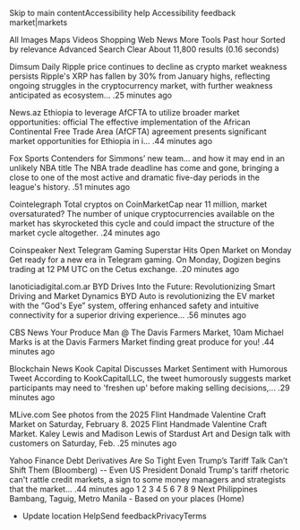 Skip to main contentAccessibility help
Accessibility feedback
market|markets

All
Images
Maps
Videos
Shopping
Web
News
More
Tools
Past hour
Sorted by relevance
Advanced Search
Clear
About 11,800 results (0.16 seconds)

Dimsum Daily
Ripple price continues to decline as crypto market weakness persists
Ripple's XRP has fallen by 30% from January highs, reflecting ongoing struggles in the cryptocurrency market, with further weakness anticipated as ecosystem...
.25 minutes ago

News.az
Ethiopia to leverage AfCFTA to utilize broader market opportunities: official
The effective implementation of the African Continental Free Trade Area (AfCFTA) agreement presents significant market opportunities for Ethiopia in i...
.44 minutes ago

Fox Sports
Contenders for Simmons’ new team... and how it may end in an unlikely NBA title
The NBA trade deadline has come and gone, bringing a close to one of the most active and dramatic five-day periods in the league's history.
.51 minutes ago

Cointelegraph
Total cryptos on CoinMarketCap near 11 million, market oversaturated?
The number of unique cryptocurrencies available on the market has skyrocketed this cycle and could impact the structure of the market cycle altogether.
.24 minutes ago

Coinspeaker
Next Telegram Gaming Superstar Hits Open Market on Monday
Get ready for a new era in Telegram gaming. On Monday, Dogizen begins trading at 12 PM UTC on the Cetus exchange.
.20 minutes ago

lanoticiadigital.com.ar
BYD Drives Into the Future: Revolutionizing Smart Driving and Market Dynamics
BYD Auto is revolutionizing the EV market with the “God's Eye” system, offering enhanced safety and intuitive connectivity for a superior driving experience...
.56 minutes ago

CBS News
Your Produce Man @ The Davis Farmers Market, 10am
Michael Marks is at the Davis Farmers Market finding great produce for you!
.44 minutes ago

Blockchain News
Kook Capital Discusses Market Sentiment with Humorous Tweet
According to KookCapitalLLC, the tweet humorously suggests market participants may need to 'freshen up' before making selling decisions,...
.29 minutes ago

MLive.com
See photos from the 2025 Flint Handmade Valentine Craft Market on Saturday, February 8.
2025 Flint Handmade Valentine Craft Market. Kaley Lewis and Madison Lewis of Stardust Art and Design talk with customers on Saturday, Feb.
.25 minutes ago

Yahoo Finance
Debt Derivatives Are So Tight Even Trump’s Tariff Talk Can’t Shift Them
(Bloomberg) -- Even US President Donald Trump's tariff rhetoric can't rattle credit markets, a sign to some money managers and strategists that the market...
.44 minutes ago
1 
2
3
4
5
6
7
8
9
Next
Philippines
Bambang, Taguig, Metro Manila - Based on your places (Home)

- Update location
HelpSend feedbackPrivacyTerms

